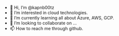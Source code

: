 - 👋 Hi, I’m @kapnb00tz
- 👀 I’m interested in cloud technologies.
- 🌱 I’m currently learning all about Azure, AWS, GCP.
- 💞️ I’m looking to collaborate on ...
- 📫 How to reach me through github.

<!---
kapnb00tz/kapnb00tz is a ✨ special ✨ repository because its `README.md` (this file) appears on your GitHub profile.
You can click the Preview link to take a look at your changes.
--->
